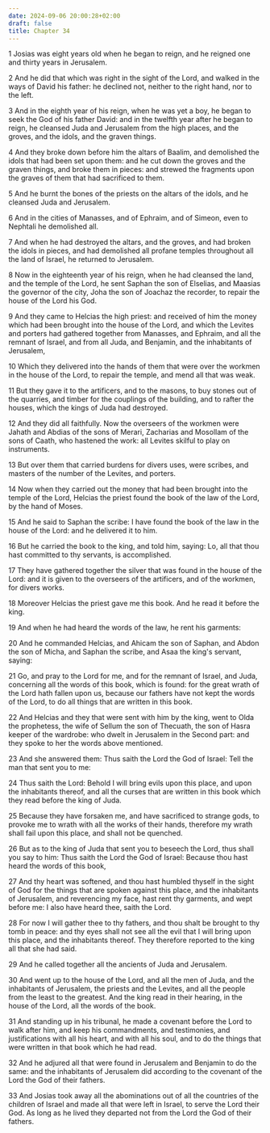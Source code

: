 ```yaml
---
date: 2024-09-06 20:00:28+02:00
draft: false
title: Chapter 34
---
```




1 Josias was eight years old when he began to reign, and he reigned one and thirty years in Jerusalem.

2 And he did that which was right in the sight of the Lord, and walked in the ways of David his father: he declined not, neither to the right hand, nor to the left.

3 And in the eighth year of his reign, when he was yet a boy, he began to seek the God of his father David: and in the twelfth year after he began to reign, he cleansed Juda and Jerusalem from the high places, and the groves, and the idols, and the graven things.

4 And they broke down before him the altars of Baalim, and demolished the idols that had been set upon them: and he cut down the groves and the graven things, and broke them in pieces: and strewed the fragments upon the graves of them that had sacrificed to them.

5 And he burnt the bones of the priests on the altars of the idols, and he cleansed Juda and Jerusalem.

6 And in the cities of Manasses, and of Ephraim, and of Simeon, even to Nephtali he demolished all.

7 And when he had destroyed the altars, and the groves, and had broken the idols in pieces, and had demolished all profane temples throughout all the land of Israel, he returned to Jerusalem.

8 Now in the eighteenth year of his reign, when he had cleansed the land, and the temple of the Lord, he sent Saphan the son of Elselias, and Maasias the governor of the city, Joha the son of Joachaz the recorder, to repair the house of the Lord his God.

9 And they came to Helcias the high priest: and received of him the money which had been brought into the house of the Lord, and which the Levites and porters had gathered together from Manasses, and Ephraim, and all the remnant of Israel, and from all Juda, and Benjamin, and the inhabitants of Jerusalem,

10 Which they delivered into the hands of them that were over the workmen in the house of the Lord, to repair the temple, and mend all that was weak.

11 But they gave it to the artificers, and to the masons, to buy stones out of the quarries, and timber for the couplings of the building, and to rafter the houses, which the kings of Juda had destroyed.

12 And they did all faithfully. Now the overseers of the workmen were Jahath and Abdias of the sons of Merari, Zacharias and Mosollam of the sons of Caath, who hastened the work: all Levites skilful to play on instruments.

13 But over them that carried burdens for divers uses, were scribes, and masters of the number of the Levites, and porters.

14 Now when they carried out the money that had been brought into the temple of the Lord, Helcias the priest found the book of the law of the Lord, by the hand of Moses.

15 And he said to Saphan the scribe: I have found the book of the law in the house of the Lord: and he delivered it to him.

16 But he carried the book to the king, and told him, saying: Lo, all that thou hast committed to thy servants, is accomplished.

17 They have gathered together the silver that was found in the house of the Lord: and it is given to the overseers of the artificers, and of the workmen, for divers works.

18 Moreover Helcias the priest gave me this book. And he read it before the king.

19 And when he had heard the words of the law, he rent his garments:

20 And he commanded Helcias, and Ahicam the son of Saphan, and Abdon the son of Micha, and Saphan the scribe, and Asaa the king's servant, saying:

21 Go, and pray to the Lord for me, and for the remnant of Israel, and Juda, concerning all the words of this book, which is found: for the great wrath of the Lord hath fallen upon us, because our fathers have not kept the words of the Lord, to do all things that are written in this book.

22 And Helcias and they that were sent with him by the king, went to Olda the prophetess, the wife of Sellum the son of Thecuath, the son of Hasra keeper of the wardrobe: who dwelt in Jerusalem in the Second part: and they spoke to her the words above mentioned.

23 And she answered them: Thus saith the Lord the God of Israel: Tell the man that sent you to me:

24 Thus saith the Lord: Behold I will bring evils upon this place, and upon the inhabitants thereof, and all the curses that are written in this book which they read before the king of Juda.

25 Because they have forsaken me, and have sacrificed to strange gods, to provoke me to wrath with all the works of their hands, therefore my wrath shall fail upon this place, and shall not be quenched.

26 But as to the king of Juda that sent you to beseech the Lord, thus shall you say to him: Thus saith the Lord the God of Israel: Because thou hast heard the words of this book,

27 And thy heart was softened, and thou hast humbled thyself in the sight of God for the things that are spoken against this place, and the inhabitants of Jerusalem, and reverencing my face, hast rent thy garments, and wept before me: I also have heard thee, saith the Lord.

28 For now I will gather thee to thy fathers, and thou shalt be brought to thy tomb in peace: and thy eyes shall not see all the evil that I will bring upon this place, and the inhabitants thereof. They therefore reported to the king all that she had said.

29 And he called together all the ancients of Juda and Jerusalem.

30 And went up to the house of the Lord, and all the men of Juda, and the inhabitants of Jerusalem, the priests and the Levites, and all the people from the least to the greatest. And the king read in their hearing, in the house of the Lord, all the words of the book.

31 And standing up in his tribunal, he made a covenant before the Lord to walk after him, and keep his commandments, and testimonies, and justifications with all his heart, and with all his soul, and to do the things that were written in that book which he had read.

32 And he adjured all that were found in Jerusalem and Benjamin to do the same: and the inhabitants of Jerusalem did according to the covenant of the Lord the God of their fathers.

33 And Josias took away all the abominations out of all the countries of the children of Israel and made all that were left in Israel, to serve the Lord their God. As long as he lived they departed not from the Lord the God of their fathers.

